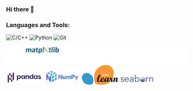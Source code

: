 ### Hi there 👋

<!--
**Arnavsmayan/Arnavsmayan** is a ✨ _special_ ✨ repository because its `README.md` (this file) appears on your GitHub profile.

Here are some ideas to get you started:

- 🔭 I’m currently working on ...
- 🌱 I’m currently learning ...
- 👯 I’m looking to collaborate on ...
- 🤔 I’m looking for help with ...
- 💬 Ask me about ...
- 📫 How to reach me: ...
- 😄 Pronouns: ...
- ⚡ Fun fact: ...
-->

<h3 align="left">Languages and Tools:</h3>

![C/C++](https://img.shields.io/badge/C/C++-F05032?style=for-the-badge&logo=C&logoColor=black&color=F0DB4F&textColor=white)
![Python](https://img.shields.io/badge/Python-F05032?style=for-the-badge&logo=python&logoColor=white&color=blue)
![Git](https://img.shields.io/badge/Git-F05032?style=for-the-badge&logo=git&logoColor=white)

<div style="position: relative;">
<img src="images/white.png" alt="White Background"  height="50" width="500">
<img src="images/matplotlib.svg" alt="Matplotlib" width="100" style="position: absolute; left: 50px;">
<img src="images/Pandas_logo.png" alt="Matplotlib" width="100">
<img src="images/numpy.png" alt="Matplotlib" width="100">
<img src="images/scikit learn.png" alt="scikit learn" width="100" >
<img src="images/seaborn.png" alt="seaborn" width="100">
</div>
